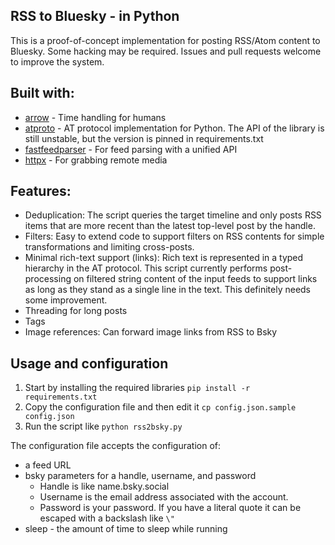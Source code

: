 RSS to Bluesky - in Python
--------------------------

This is a proof-of-concept implementation for posting RSS/Atom content to Bluesky. Some hacking may be required. Issues and pull requests welcome to improve the system.


## Built with:

* [arrow](https://arrow.readthedocs.io/) - Time handling for humans
* [atproto](https://github.com/MarshalX/atproto) - AT protocol implementation for Python. The API of the library is still unstable, but the version is pinned in requirements.txt
* [fastfeedparser](https://github.com/kagisearch/fastfeedparser) - For feed parsing with a unified API
* [httpx](https://www.python-httpx.org/) - For grabbing remote media


## Features:

* Deduplication: The script queries the target timeline and only posts RSS items that are more recent than the latest top-level post by the handle.
* Filters: Easy to extend code to support filters on RSS contents for simple transformations and limiting cross-posts.
* Minimal rich-text support (links): Rich text is represented in a typed hierarchy in the AT protocol. This script currently performs post-processing on filtered string content of the input feeds to support links as long as they stand as a single line in the text. This definitely needs some improvement.
* Threading for long posts
* Tags
* Image references: Can forward image links from RSS to Bsky

## Usage and configuration

1. Start by installing the required libraries `pip install -r requirements.txt`
2. Copy the configuration file and then edit it `cp config.json.sample config.json`
3. Run the script like `python rss2bsky.py`

The configuration file accepts the configuration of:

* a feed URL
* bsky parameters for a handle, username, and password
  * Handle is like name.bsky.social
  * Username is the email address associated with the account.
  * Password is your password. If you have a literal quote it can be escaped with a backslash like `\"`
* sleep - the amount of time to sleep while running

